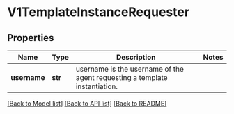 # V1TemplateInstanceRequester

## Properties
Name | Type | Description | Notes
------------ | ------------- | ------------- | -------------
**username** | **str** | username is the username of the agent requesting a template instantiation. | 

[[Back to Model list]](../README.md#documentation-for-models) [[Back to API list]](../README.md#documentation-for-api-endpoints) [[Back to README]](../README.md)


